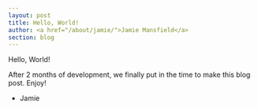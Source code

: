 ```yaml
---
layout: post
title: Hello, World!
author: <a href="/about/jamie/">Jamie Mansfield</a>
section: blog
---
```

Hello, World!

After 2 months of development, we finally put in the time to make this blog post. Enjoy!

- Jamie
